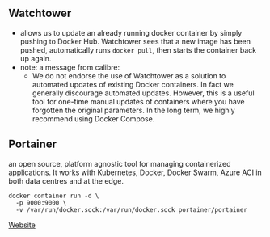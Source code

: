
## Watchtower
- allows us to update an already running docker container by simply pushing to Docker Hub. Watchtower sees that a new image has been pushed, automatically runs `docker pull`, then starts the container back up again.
- note: a message from calibre:
	- We do not endorse the use of Watchtower as a solution to automated updates of existing Docker containers. In fact we generally discourage automated updates. However, this is a useful tool for one-time manual updates of containers where you have forgotten the original parameters. In the long term, we highly recommend using Docker Compose.

## Portainer
an open source, platform agnostic tool for managing containerized applications. It works with Kubernetes, Docker, Docker Swarm, Azure ACI in both data centres and at the edge.
```
docker container run -d \
  -p 9000:9000 \
  -v /var/run/docker.sock:/var/run/docker.sock portainer/portainer
```
[Website](https://www.portainer.io/)